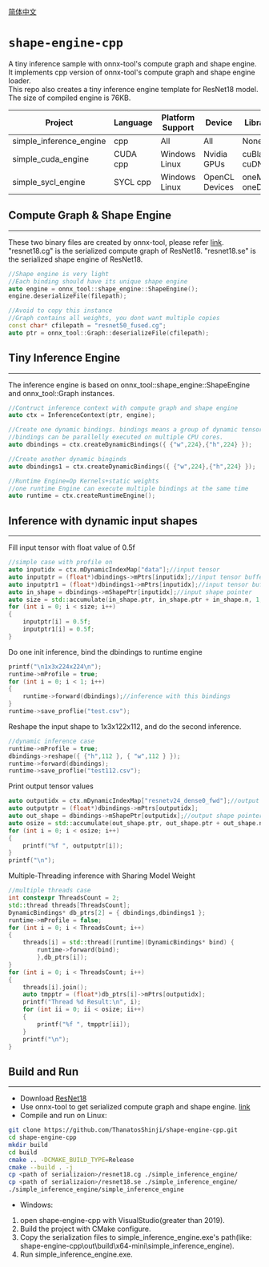 <a href="README_CN.md">简体中文</a>
# `shape-engine-cpp`

A tiny inference sample with onnx-tool's compute graph and shape engine.  It implements cpp version of onnx-tool's compute graph and shape engine loader.   
This repo also creates a tiny inference engine template for ResNet18 model. The size of compiled engine is 76KB.
  
Project | Language | Platform Support | Device | Library  
---|---|---|---|---  
simple_inference_engine | cpp |  All | All | None    
simple_cuda_engine | CUDA cpp | Windows Linux | Nvidia GPUs | cuBlas cuDNN  
simple_sycl_engine | SYCL cpp | Windows Linux | OpenCL Devices | oneMKL oneDNN
  
## Compute Graph & Shape Engine  
---
These two binary files are created by onnx-tool, please refer [link](https://github.com/ThanatosShinji/onnx-tool/blob/main/data/inference_engine.md).  
"resnet18.cg" is the serialized compute graph of ResNet18. "resnet18.se" is the serialized shape engine of ResNet18. 
~~~cpp
//Shape engine is very light
//Each binding should have its unique shape engine
auto engine = onnx_tool::shape_engine::ShapeEngine();
engine.deserializeFile(filepath);

//Avoid to copy this instance
//Graph contains all weights, you dont want multiple copies
const char* cfilepath = "resnet50_fused.cg";
auto ptr = onnx_tool::Graph::deserializeFile(cfilepath);
~~~

## Tiny Inference Engine
---
The inference engine is based on onnx_tool::shape_engine::ShapeEngine and onnx_tool::Graph instances.
~~~cpp
//Contruct inference context with compute graph and shape engine
auto ctx = InferenceContext(ptr, engine);

//Create one dynamic bindings. bindings means a group of dynamic tensors,
//bindings can be parallelly executed on multiple CPU cores.
auto dbindings = ctx.createDynamicBindings({ {"w",224},{"h",224} });

//Create another dynamic binginds 
auto dbindings1 = ctx.createDynamicBindings({ {"w",224},{"h",224} });

//Runtime Engine=Op Kernels+static weights
//one runtime Engine can execute multiple bindings at the same time
auto runtime = ctx.createRuntimeEngine();
~~~

## Inference with dynamic input shapes
---
Fill input tensor with float value of 0.5f
~~~cpp
//simple case with profile on
auto inputidx = ctx.mDynamicIndexMap["data"];//input tensor
auto inputptr = (float*)dbindings->mPtrs[inputidx];//input tensor buffer
auto inputptr1 = (float*)dbindings1->mPtrs[inputidx];//input tensor buffer
auto in_shape = dbindings->mShapePtr[inputidx];//input shape pointer
auto size = std::accumulate(in_shape.ptr, in_shape.ptr + in_shape.n, 1, std::multiplies<int>());
for (int i = 0; i < size; i++)
{
	inputptr[i] = 0.5f;
	inputptr1[i] = 0.5f;
}
~~~
Do one init inference, bind the dbindings to runtime engine
~~~cpp
printf("\n1x3x224x224\n");
runtime->mProfile = true;
for (int i = 0; i < 1; i++)
{
	runtime->forward(dbindings);//inference with this bindings
}
runtime->save_proflie("test.csv");
~~~
Reshape the input shape to 1x3x122x112, and do the second inference.
~~~cpp
//dynamic inference case
runtime->mProfile = true;
dbindings->reshape({ {"h",112 }, { "w",112 } });
runtime->forward(dbindings);
runtime->save_proflie("test112.csv");
~~~
Print output tensor values
~~~cpp
auto outputidx = ctx.mDynamicIndexMap["resnetv24_dense0_fwd"];//output tensor
auto outputptr = (float*)dbindings->mPtrs[outputidx];
auto out_shape = dbindings->mShapePtr[outputidx];//output shape pointer
auto osize = std::accumulate(out_shape.ptr, out_shape.ptr + out_shape.n, 1, std::multiplies<int>());
for (int i = 0; i < osize; i++)
{
	printf("%f ", outputptr[i]);
}
printf("\n");
~~~
Multiple-Threading inference with Sharing Model Weight
~~~cpp
//multiple threads case
int constexpr ThreadsCount = 2;
std::thread threads[ThreadsCount];
DynamicBindings* db_ptrs[2] = { dbindings,dbindings1 };
runtime->mProfile = false;
for (int i = 0; i < ThreadsCount; i++)
{
	threads[i] = std::thread([runtime](DynamicBindings* bind) {
		runtime->forward(bind);
		},db_ptrs[i]);
}
for (int i = 0; i < ThreadsCount; i++)
{
	threads[i].join();
	auto tmpptr = (float*)db_ptrs[i]->mPtrs[outputidx];
	printf("Thread %d Result:\n", i);
	for (int ii = 0; ii < osize; ii++)
	{
		printf("%f ", tmpptr[ii]);
	}
	printf("\n");
}
~~~
## Build and Run
---
- Download [ResNet18](https://github.com/onnx/models/blob/main/vision/classification/resnet/model/resnet18-v1-7.onnx)
- Use onnx-tool to get serialized compute graph and shape engine. [link](https://github.com/ThanatosShinji/onnx-tool/blob/main/data/inference_engine.md)
- Compile and run on Linux:
~~~bash
git clone https://github.com/ThanatosShinji/shape-engine-cpp.git
cd shape-engine-cpp
mkdir build
cd build
cmake .. -DCMAKE_BUILD_TYPE=Release
cmake --build . -j
cp <path of serializaion>/resnet18.cg ./simple_inference_engine/
cp <path of serializaion>/resnet18.se ./simple_inference_engine/
./simple_inference_engine/simple_inference_engine
~~~
- Windows:  
1. open shape-engine-cpp with VisualStudio(greater than 2019).   
2. Build the project with CMake configure. 
3. Copy the serialization files to simple_inference_engine.exe's path(like: shape-engine-cpp\out\build\x64-mini\simple_inference_engine).  
4. Run simple_inference_engine.exe.